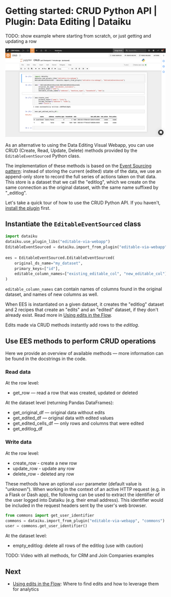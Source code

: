 # Getting started: CRUD Python API | Plugin: Data Editing | Dataiku

TODO: show example where starting from scratch, or just getting and updating a row

![](notebook.png)

As an alternative to using the Data Editing Visual Webapp, you can use CRUD (Create, Read, Update, Delete) methods provided by the `EditableEventSourced` Python class.

The implementation of these methods is based on the [Event Sourcing pattern](https://learn.microsoft.com/en-us/azure/architecture/patterns/event-sourcing): instead of storing the current (edited) state of the data, we use an append-only store to record the full series of actions taken on that data. This store is a dataset that we call the "editlog", which we create on the same connection as the original dataset, with the same name suffixed by "_editlog".

Let's take a quick tour of how to use the CRUD Python API. If you haven't, [install the plugin](install-plugin) first.

## Instantiate the `EditableEventSourced` class

```python
import dataiku
dataiku.use_plugin_libs("editable-via-webapp")
EditableEventSourced = dataiku.import_from_plugin("editable-via-webapp", "EditableEventSourced")

ees = EditableEventSourced.EditableEventSourced(
    original_ds_name="my_dataset",
    primary_keys=["id"],
    editable_column_names=["existing_editable_col", "new_editable_col"]
)
```

`editable_column_names` can contain names of columns found in the original dataset, and names of new columns as well.

When EES is instantiated on a given dataset, it creates the "editlog" dataset and 2 recipes that create an "edits" and an "edited" dataset, if they don't already exist. Read more in [Using edits in the Flow](using-edits).

Edits made via CRUD methods instantly add rows to the _editlog_.

## Use EES methods to perform CRUD operations

Here we provide an overview of available methods — more information can be found in the docstrings in the code.

### Read data

At the row level:

* get_row — read a row that was created, updated or deleted

At the dataset level (returning Pandas DataFrames):

* get_original_df — original data without edits
* get_edited_df — original data with edited values
* get_edited_cells_df — only rows and columns that were edited
* get_editlog_df

### Write data

At the row level:

* create_row - create a new row
* update_row - update any row
* delete_row - deleted any row

These methods have an optional `user` parameter (default value is "unknown"). When working in the context of an active HTTP request (e.g. in a Flask or Dash app), the following can be used to extract the identifier of the user logged into Dataiku (e.g. their email address). This identifier would be included in the request headers sent by the user's web browser.

```python
from commons import get_user_identifier
commons = dataiku.import_from_plugin("editable-via-webapp", "commons")
user = commons.get_user_identifier()
```

At the dataset level:

* empty_editlog: delete all rows of the editlog (use with caution)

TODO: Video with all methods, for CRM and Join Companies examples

## Next

* [Using edits in the Flow](using-edits): Where to find edits and how to leverage them for analytics
